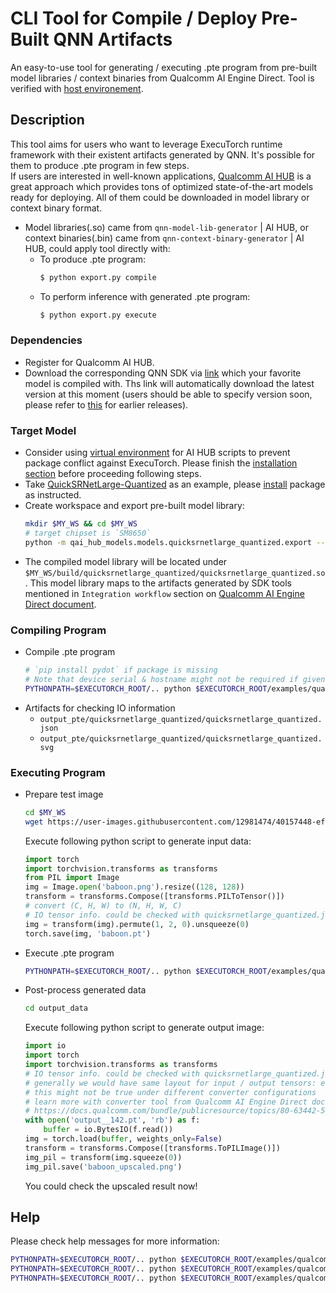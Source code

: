 # CLI Tool for Compile / Deploy Pre-Built QNN Artifacts

An easy-to-use tool for generating / executing .pte program from pre-built model libraries / context binaries from Qualcomm AI Engine Direct. Tool is verified with [host environement](../../../../docs/source/build-run-qualcomm-ai-engine-direct-backend.md#host-os).

## Description

This tool aims for users who want to leverage ExecuTorch runtime framework with their existent artifacts generated by QNN. It's possible for them to produce .pte program in few steps.<br/>
If users are interested in well-known applications, [Qualcomm AI HUB](https://aihub.qualcomm.com/) is a great approach which provides tons of optimized state-of-the-art models ready for deploying. All of them could be downloaded in model library or context binary format.

* Model libraries(.so) came from `qnn-model-lib-generator` | AI HUB, or context binaries(.bin) came from `qnn-context-binary-generator` | AI HUB, could apply tool directly with:
  - To produce .pte program:
    ```bash
    $ python export.py compile
    ```
  - To perform inference with generated .pte program:
    ```bash
    $ python export.py execute
    ```

### Dependencies

* Register for Qualcomm AI HUB.
* Download the corresponding QNN SDK via [link](https://www.qualcomm.com/developer/software/qualcomm-ai-engine-direct-sdk) which your favorite model is compiled with. Ths link will automatically download the latest version at this moment (users should be able to specify version soon, please refer to [this](../../../../docs/source/build-run-qualcomm-ai-engine-direct-backend.md#software) for earlier releases).

### Target Model

* Consider using [virtual environment](https://app.aihub.qualcomm.com/docs/hub/getting_started.html) for AI HUB scripts to prevent package conflict against ExecuTorch. Please finish the [installation section](https://app.aihub.qualcomm.com/docs/hub/getting_started.html#installation) before proceeding following steps.
* Take [QuickSRNetLarge-Quantized](https://aihub.qualcomm.com/models/quicksrnetlarge_quantized?searchTerm=quantized) as an example, please [install](https://huggingface.co/qualcomm/QuickSRNetLarge-Quantized#installation) package as instructed.
* Create workspace and export pre-built model library:
  ```bash
  mkdir $MY_WS && cd $MY_WS
  # target chipset is `SM8650`
  python -m qai_hub_models.models.quicksrnetlarge_quantized.export --target-runtime qnn --chipset qualcomm-snapdragon-8gen3
  ```
* The compiled model library will be located under `$MY_WS/build/quicksrnetlarge_quantized/quicksrnetlarge_quantized.so`. This model library maps to the artifacts generated by SDK tools mentioned in `Integration workflow` section on [Qualcomm AI Engine Direct document](https://docs.qualcomm.com/bundle/publicresource/topics/80-63442-50/overview.html).

### Compiling Program

* Compile .pte program
  ```bash
  # `pip install pydot` if package is missing
  # Note that device serial & hostname might not be required if given artifacts is in context binary format
  PYTHONPATH=$EXECUTORCH_ROOT/.. python $EXECUTORCH_ROOT/examples/qualcomm/qaihub_scripts/utils/export.py compile -a $MY_WS/build/quicksrnetlarge_quantized/quicksrnetlarge_quantized.so -m SM8650 -s $DEVICE_SERIAL -b $EXECUTORCH_ROOT/build-android
  ```
* Artifacts for checking IO information
  - `output_pte/quicksrnetlarge_quantized/quicksrnetlarge_quantized.json`
  - `output_pte/quicksrnetlarge_quantized/quicksrnetlarge_quantized.svg`

### Executing Program

* Prepare test image
  ```bash
  cd $MY_WS
  wget https://user-images.githubusercontent.com/12981474/40157448-eff91f06-5953-11e8-9a37-f6b5693fa03f.png -O baboon.png
  ```
  Execute following python script to generate input data:
  ```python
  import torch
  import torchvision.transforms as transforms
  from PIL import Image
  img = Image.open('baboon.png').resize((128, 128))
  transform = transforms.Compose([transforms.PILToTensor()])
  # convert (C, H, W) to (N, H, W, C)
  # IO tensor info. could be checked with quicksrnetlarge_quantized.json | .svg
  img = transform(img).permute(1, 2, 0).unsqueeze(0)
  torch.save(img, 'baboon.pt')
  ```
* Execute .pte program
  ```bash
  PYTHONPATH=$EXECUTORCH_ROOT/.. python $EXECUTORCH_ROOT/examples/qualcomm/qaihub_scripts/utils/export.py execute -p output_pte/quicksrnetlarge_quantized -i baboon.pt -s $DEVICE_SERIAL -b $EXECUTORCH_ROOT/build-android
  ```
* Post-process generated data
  ```bash
  cd output_data
  ```
  Execute following python script to generate output image:
  ```python
  import io
  import torch
  import torchvision.transforms as transforms
  # IO tensor info. could be checked with quicksrnetlarge_quantized.json | .svg
  # generally we would have same layout for input / output tensors: e.g. either NHWC or NCHW
  # this might not be true under different converter configurations
  # learn more with converter tool from Qualcomm AI Engine Direct documentation
  # https://docs.qualcomm.com/bundle/publicresource/topics/80-63442-50/tools.html#model-conversion
  with open('output__142.pt', 'rb') as f:
      buffer = io.BytesIO(f.read())
  img = torch.load(buffer, weights_only=False)
  transform = transforms.Compose([transforms.ToPILImage()])
  img_pil = transform(img.squeeze(0))
  img_pil.save('baboon_upscaled.png')
  ```
  You could check the upscaled result now!

## Help

Please check help messages for more information:
```bash
PYTHONPATH=$EXECUTORCH_ROOT/.. python $EXECUTORCH_ROOT/examples/qualcomm/aihub/utils/export.py -h
PYTHONPATH=$EXECUTORCH_ROOT/.. python $EXECUTORCH_ROOT/examples/qualcomm/aihub/utils/python export.py compile -h
PYTHONPATH=$EXECUTORCH_ROOT/.. python $EXECUTORCH_ROOT/examples/qualcomm/aihub/utils/python export.py execute -h
```
